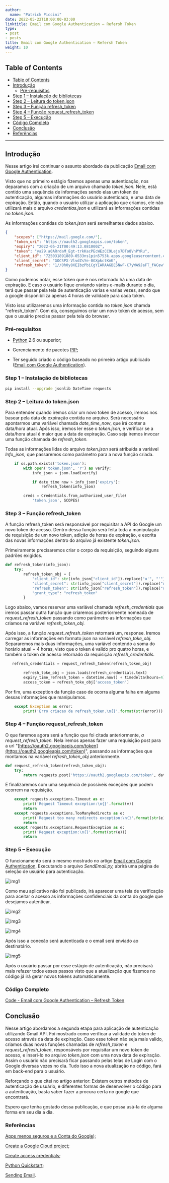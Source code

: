 ```yaml
---
author:
  name: "Patrick Piccini"
date: 2022-05-22T18:00:00-03:00
linktitle: Email com Google Authentication – Refersh Token
type:
- post
- posts
title: Email com Google Authentication – Refersh Token
weight: 10
---
```


## Table of Contents
- [Table of Contents](#table-of-contents)
- [Introdução](#introdu%C3%A7%C3%A3o)
    - [Pré-requisitos](#pr%C3%A9-requisitos)
- [Step 1 – Instalação de bibliotecas](#step-1--instala%C3%A7%C3%A3o-de-bibliotecas)
- [Step 2 – Leitura do token.json](#step-2--leitura-do-tokenjson)
- [Step 3 – Função refresh\_token](#step-3--fun%C3%A7%C3%A3o-refresh%5C_token)
- [Step 4 – Função request\_refresh\_token](#step-4--fun%C3%A7%C3%A3o-request%5C_refresh%5C_token)
- [Step 5 – Execução](#step-5--execu%C3%A7%C3%A3o)
- [Código Completo](#c%C3%B3digo-completo)
- [Conclusão](#conclus%C3%A3o)
- [Referências](#refer%C3%AAncias)
---

## Introdução 

Nesse artigo irei continuar o assunto abordado da publicação [Email com Google Authentication](https://patrickpiccini.github.io/posts/google-auth/).

Visto que no primeiro estágio fizemos apenas uma autenticação, nos deparamos com a criação de um arquivo chamado _token.json._ Nele, está contido uma sequência de informações sendo elas um token de autenticação, algumas informações do usuário autenticado, e uma data de expiração. Então, quando o usuário utilizar a aplicação que criamos, ele não utilizará mais o arquivo _credentias.json_ e utilizará as informações contidas no _token.json._

As informações contidas do _token.json_ será semelhantes dados abaixo.

~~~json
{
    "scopes": ["https://mail.google.com/"],
    "token_uri": "https://oauth2.googleapis.com/token",
    "expiry": "2022-05-21T00:49:13.081000Z",
    "token": "ya29.a0ARrdaM_Egt-trkKacPEcWEzCC9Lejs7DTo8VnPYRu",
    "client_id": "725031891889-0533ns1pin5753k.apps.googleusercontent.com",
    "client_secret": "GOCSPX-VlvdZsYe-0GXpkctKmK",
    "refresh_token": "1//0h0y8XEIbzPbiCgYIARAAGBESNwF-C7yWA9JaFT_fACew"
}
~~~

Como podemos notar, esse token que é nos retornado há uma data de expiração. E caso o usuário fique enviando vários e-mails durante o dia, terá que passar pela tela de autenticação varias e varias vezes, sendo que a google disponibiliza apenas 4 horas de validade para cada token.

Visto isso utilizaremos uma informação contida no _token.json_ chamda &quot;refresh\_token&quot;. Com ela, conseguimos criar um novo token de acesso, sem que o usuário precise passar pela tela do browser.

### Pré-requisitos

- [Python](https://www.python.org/downloads/) 2.6 ou superior;

- Gerenciamento de pacotes [PIP](https://pypi.org/project/pip/);

- Ter seguido criado o código baseado no primeiro artigo publicado ([Email com Google Authentication](https://patrickpiccini.github.io/posts/google-auth/)).

### Step 1 – Instalação de bibliotecas

~~~ bash
pip install --upgrade jsonlib DateTime requests
~~~

### Step 2 – Leitura do token.json

Para entender quando iremos criar um novo token de acesso, iremos nos basear pela data de expiração contida no arquivo. Será necessário apontarmos uma variável chamada _date\_time\_now_, que irá conter a data/hora atual. Após isso, iremos ler esse o _token.json,_ e verificar se a data/hora atual é maior que a data de expiração. Caso seja iremos invocar uma função chamada de _refresh\_token._

Todas as informações lidas do arquivo _token.json_ será atribuída a variável _Info\_json,_ que passaremos como parâmetro para a nova função criada.

~~~python
    if os.path.exists('token.json'):
        with open('token.json', 'r') as verify:
            info_json = json.load(verify)

            if date_time_now > info_json['expiry']:
                refresh_token(info_json)

        creds = Credentials.from_authorized_user_file(
            'token.json', SCOPES)
~~~

### Step 3 – Função refresh\_token

A função refresh\_token será responsável por requisitar a API do Google um novo token de acesso. Dentro dessa função será feita toda a manipulação de requisição de um novo token, adição de horas de expiração, e escrita das novas informações dentro do arquivo já existente _token.json._

Primeiramente precisaremos criar o corpo da requisição, seguindo alguns padrões exigidos.

~~~python
def refresh_token(info_json):
    try:
        refresh_token_obj = {
            "client_id": str(info_json["client_id"]).replace("u'", "'"),
            "client_secret": str(info_json["client_secret"]).replace("u'", "'"),
            "refresh_token": str(info_json["refresh_token"]).replace("u'", "'"), 
            "grant_type": "refresh_token"
        }
~~~

Logo abaixo, vamos reservar uma variável chamada _refresh\_credentials_ que iremos passar outra função que criaremos posteriormente nomeada de _request\_refresh\_token_ passando como parâmetro as informações que criamos na variável _refresh\_token\_obj._

Após isso, a função _request\_refresh\_token_ retornará um, response. Iremos carregar as informações em formato json na variável _refresh\_toke\_obj._ Separaremos mais duas informações, uma variável contendo a soma do horário atual + 4 horas, visto que o token é valido pro quatro horas, e também o token de acesso retornado da requisição _refresh\_credentials._

~~~ python
   refresh_credentials = request_refresh_token(refresh_token_obj)

        refresh_toke_obj = json.loads(refresh_credentials.text)
        expiry_time_refresh_token = datetime.now() + timedelta(hours=4)
        access_token = refresh_toke_obj['access_token']
~~~

Por fim, uma exception da função caso de ocorra alguma falha em alguma dessas informações que manipulamos.

~~~ python
    except Exception as error:
        print('Erro criacao de refresh_token.\n{}'.format(str(error)))
~~~

### Step 4 – Função request\_refresh\_token

O que faremos agora será a função que foi citada anteriormente, _a request\_refresh\_token._ Nela iremos apenas fazer uma requisição post para a url &quot;[https://oauth2.googleapis.com/token](https://oauth2.googleapis.com/token)&quot;, passando as informações que montamos na variável _refresh\_token\_obj_ anteriormente.

~~~python
def request_refresh_token(refresh_token_obj):
    try:
        return requests.post('https://oauth2.googleapis.com/token', data=refresh_token_obj)
~~~

E finalizaremos com uma sequência de possíveis exceções que podem ocorrem na requisição.

~~~python
    except requests.exceptions.Timeout as e:
        print('Request Timeout exception:\n{}'.format(v))
        return
    except requests.exceptions.TooManyRedirects as e:
        print('Request too many redirects exception:\n{}'.format(str(e)))
        return
    except requests.exceptions.RequestException as e:
        print('Request exception:\n{}'.format(str(e)))
        return
~~~

### Step 5 – Execução

O funcionamento será o mesmo mostrado no artigo [Email com Google Authentication](https://patrickpiccini.github.io/posts/google-auth/).
Executando o arquivo _SendEmail.py,_ abrirá uma página de seleção de usuário para autenticação.

![img1](/images/google-auth/img1.png)

Como meu aplicativo não foi publicado, irá aparecer uma tela de verificação para aceitar o acesso as informações confidenciais da conta do google que desejamos autenticar.

![img2](/images/google-auth/img2.png)

![img3](/images/google-auth/img3.png)

![img4](/images/google-auth/img4.png)

Após isso a conexão será autenticada e o email será enviado ao destinatário.

![img5](/images/google-auth/img5.png)

Após o usuário passar por esse estágio de autenticação, não precisará mais refazer todos esses passos visto que a atualização que fizemos no código já irá gerar novos tokens automaticamente.

### Código Completo

[Code - Email com Google Authentication – Refresh Token](https://github.com/patrickpiccini/email-google-auth-2)

## Conclusão

Nesse artigo abordamos a segunda etapa para aplicação de autenticação utilizando Gmail API. Foi mostrado como verificar a validade do token de acesso através da data de expiração. Caso esse token não seja mais valido, criamos duas novas funções chamadas de _refresh\_token_ e _request\_refresh\_token_, responsáveis por requisitar um novo token de acesso, e inseri-lo no arquivo _token.json_ com uma nova data de expiração. Assim o usuário não precisará ficar passando pelas telas de Login com o Google diversas vezes no dia. Tudo isso a nova atualização no código, fará em back-end para o usuário.

Reforçando o que citei no artigo anterior: Existem outros métodos de autenticação de usuário, e diferentes formas de desenvolver o código para a autenticação, basta saber fazer a procura certa no google que encontrará.

Espero que tenha gostado dessa publicação, e que possa usá-la de alguma forma em seu dia a dia.

### Referências

[Apps menos seguros e a Conta do Google](https://support.google.com/accounts/answer/6010255?p=less-secure-apps&amp;hl=pt-BR&amp;visit_id=637824317526826001-2187211079&amp;rd=1));

[Create a Google Cloud project](https://developers.google.com/workspace/guides/create-project);

[Create access credentials](https://developers.google.com/workspace/guides/create-credentials);

[Python Quickstart](https://developers.google.com/gmail/api/quickstart/python);

[Sending Email](https://developers.google.com/gmail/api/guides/sending).